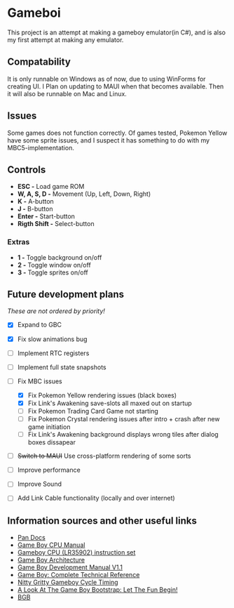 # Gameboi
This project is an attempt at making a gameboy emulator(in C#), and is also my first attempt at making any emulator.

## Compatability
It is only runnable on Windows as of now, due to using WinForms for creating UI. I Plan on updating to MAUI when that becomes available. Then it will also be runnable on Mac and Linux. 

## Issues
Some games does not function correctly. Of games tested, Pokemon Yellow have some sprite issues, and I suspect it has something to do with my MBC5-implementation.

## Controls
* __ESC -__ Load game ROM
* __W, A, S, D -__  Movement (Up, Left, Down, Right)
* __K -__ A-button
* __J -__ B-button
* __Enter -__ Start-button
* __Rigth Shift -__ Select-button

### Extras
* __1 -__ Toggle background on/off
* __2 -__ Toggle window on/off
* __3 -__ Toggle sprites on/off


## Future development plans
_These are not ordered by priority!_
- [x] Expand to GBC
- [x] Fix slow animations bug
- [ ] Implement RTC registers
- [ ] Implement full state snapshots
- [ ] Fix MBC issues
  - [x] Fix Pokemon Yellow rendering issues (black boxes)
  - [x] Fix Link's Awakening save-slots all maxed out on startup
  - [ ] Fix Pokemon Trading Card Game not starting
  - [ ] Fix Pokemon Crystal rendering issues after intro + crash after new game initiation
  - [ ] Fix Link's Awakening background displays wrong tiles after dialog boxes dissapear
- [ ] ~~Switch to MAUI~~ Use cross-platform rendering of some sorts
- [ ] Improve performance
- [ ] Improve Sound
- [ ] Add Link Cable functionality (locally and over internet)


## Information sources and other useful links
* [Pan Docs](http://bgb.bircd.org/pandocs.htm)
* [Game Boy CPU Manual](http://marc.rawer.de/Gameboy/Docs/GBCPUman.pdf)
* [Gameboy CPU (LR35902) instruction set](https://pastraiser.com/cpu/gameboy/gameboy_opcodes.html)
* [Game Boy Architecture](https://www.copetti.org/writings/consoles/game-boy/)
* [Game Boy Development Manual V1.1](https://archive.org/details/GameBoyProgManVer1.1)
* [Game Boy: Complete Technical Reference](https://gekkio.fi/files/gb-docs/gbctr.pdf)
* [Nitty Gritty Gameboy Cycle Timing](http://blog.kevtris.org/blogfiles/Nitty%20Gritty%20Gameboy%20VRAM%20Timing.txt)
* [A Look At The Game Boy Bootstrap: Let The Fun Begin!](https://realboyemulator.wordpress.com/2013/01/03/a-look-at-the-game-boy-bootstrap-let-the-fun-begin/)
* [BGB](http://bgb.bircd.org/)

